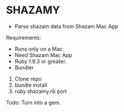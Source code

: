 # SHAZAMY
* Parse shazam data from Shazam Mac App

Requirements:
  * Runs only on a Mac
  * Need Shazam Mac App
  * Ruby 1.9.3 or greater.
  * Bundler
  
  1. Clone repo
  2. bundle install
  3. ruby shazamy.rb port

Todo: Turn into a gem.
